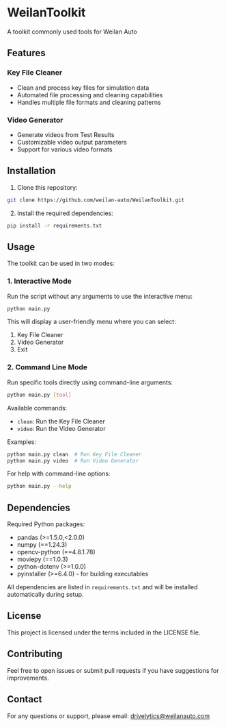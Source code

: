 # WeilanToolkit
A toolkit commonly used tools for Weilan Auto

## Features

### Key File Cleaner
- Clean and process key files for simulation data
- Automated file processing and cleaning capabilities
- Handles multiple file formats and cleaning patterns

### Video Generator
- Generate videos from Test Results
- Customizable video output parameters
- Support for various video formats

## Installation

1. Clone this repository:
```bash
git clone https://github.com/weilan-auto/WeilanToolkit.git
```

2. Install the required dependencies:
```bash
pip install -r requirements.txt
```

## Usage

The toolkit can be used in two modes:

### 1. Interactive Mode
Run the script without any arguments to use the interactive menu:
```bash
python main.py
```

This will display a user-friendly menu where you can select:
1. Key File Cleaner
2. Video Generator
0. Exit

### 2. Command Line Mode
Run specific tools directly using command-line arguments:
```bash
python main.py [tool]
```

Available commands:
- `clean`: Run the Key File Cleaner
- `video`: Run the Video Generator

Examples:
```bash
python main.py clean  # Run Key File Cleaner
python main.py video  # Run Video Generator
```

For help with command-line options:
```bash
python main.py --help
```

## Dependencies

Required Python packages:
- pandas (>=1.5.0,<2.0.0)
- numpy (==1.24.3)
- opencv-python (==4.8.1.78)
- moviepy (==1.0.3)
- python-dotenv (>=1.0.0)
- pyinstaller (>=6.4.0) - for building executables

All dependencies are listed in `requirements.txt` and will be installed automatically during setup.

## License

This project is licensed under the terms included in the LICENSE file.

## Contributing

Feel free to open issues or submit pull requests if you have suggestions for improvements.

## Contact

For any questions or support, please email: drivelytics@weilanauto.com

